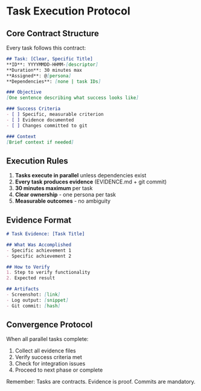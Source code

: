 # Task Execution Protocol

## Core Contract Structure

Every task follows this contract:

```markdown
## Task: [Clear, Specific Title]
**ID**: YYYYMMDD-HHMM-[descriptor]
**Duration**: 30 minutes max
**Assigned**: @[persona]
**Dependencies**: [none | task IDs]

### Objective
[One sentence describing what success looks like]

### Success Criteria
- [ ] Specific, measurable criterion
- [ ] Evidence documented
- [ ] Changes committed to git

### Context
[Brief context if needed]
```

## Execution Rules

1. **Tasks execute in parallel** unless dependencies exist
2. **Every task produces evidence** (EVIDENCE.md + git commit)
3. **30 minutes maximum** per task
4. **Clear ownership** - one persona per task
5. **Measurable outcomes** - no ambiguity

## Evidence Format

```markdown
# Task Evidence: [Task Title]

## What Was Accomplished
- Specific achievement 1
- Specific achievement 2

## How to Verify
1. Step to verify functionality
2. Expected result

## Artifacts
- Screenshot: [link]
- Log output: [snippet]
- Git commit: [hash]
```

## Convergence Protocol

When all parallel tasks complete:
1. Collect all evidence files
2. Verify success criteria met
3. Check for integration issues
4. Proceed to next phase or complete

Remember: Tasks are contracts. Evidence is proof. Commits are mandatory.